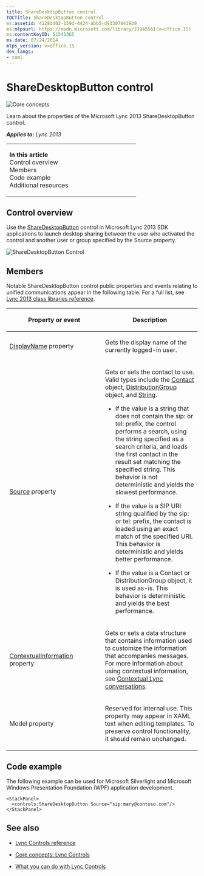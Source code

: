 ```yaml
---
title: ShareDesktopButton control
TOCTitle: ShareDesktopButton control
ms:assetid: 4128dd02-159d-4424-abb5-d933070419b9
ms:mtpsurl: https://msdn.microsoft.com/library/JJ945561(v=office.15)
ms:contentKeyID: 51541365
ms.date: 07/24/2014
mtps_version: v=office.15
dev_langs:
- xaml
---
```


# ShareDesktopButton control

![Core concepts](images/JJ933133.mod_icon_CoreConcepts_long(Office.15).png "Core concepts")

Learn about the properties of the Microsoft Lync 2013 ShareDesktopButton control.



***Applies to:** Lync 2013*

<table>
<colgroup>
<col style="width: 50%" />
<col style="width: 50%" />
</colgroup>
<tbody>
<tr class="odd">
<td><p><strong>In this article</strong><br />
Control overview<br />
Members<br />
Code example<br />
Additional resources</p></td>
<td><p></p></td>
</tr>
</tbody>
</table>

## Control overview

Use the [ShareDesktopButton](https://msdn.microsoft.com/library/hh363609\(v=office.15\)) control in Microsoft Lync 2013 SDK applications to launch desktop sharing between the user who activated the control and another user or group specified by the Source property.

![ShareDesktopButton Control](images/JJ945561.ShareDesktopButtonControl(Office.15).png "ShareDesktopButton Control")

## Members

Notable ShareDesktopButton control public properties and events relating to unified communications appear in the following table. For a full list, see [Lync 2013 class libraries reference](https://msdn.microsoft.com/library/jj933088\(v=office.15\)).

<table>
<colgroup>
<col style="width: 50%" />
<col style="width: 50%" />
</colgroup>
<thead>
<tr class="header">
<th><p>Property or event</p></th>
<th><p>Description</p></th>
</tr>
</thead>
<tbody>
<tr class="odd">
<td><p><a href="https://msdn.microsoft.com/library/hh345805(v=office.15)">DisplayName</a> property</p></td>
<td><p>Gets the display name of the currently logged-in user.</p></td>
</tr>
<tr class="even">
<td><p><a href="https://msdn.microsoft.com/library/hh363511(v=office.15)">Source</a> property</p></td>
<td><p>Gets or sets the contact to use. Valid types include the <a href="https://msdn.microsoft.com/library/jj266463(v=office.15)">Contact</a> object, <a href="https://msdn.microsoft.com/library/jj293432(v=office.15)">DistributionGroup</a> object, and <a href="http://go.microsoft.com/fwlink/?linkid=131086%26clcid=0x409">String</a>.</p>
<ul>
<li><p>If the value is a string that does not contain the sip: or tel: prefix, the control performs a search, using the string specified as a search criteria, and loads the first contact in the result set matching the specified string. This behavior is not deterministic and yields the slowest performance.</p></li>
<li><p>If the value is a SIP URI string qualified by the sip: or tel: prefix, the contact is loaded using an exact match of the specified URI. This behavior is deterministic and yields better performance.</p></li>
<li><p>If the value is a Contact or DistributionGroup object, it is used as-is. This behavior is deterministic and yields the best performance.</p></li>
</ul></td>
</tr>
<tr class="odd">
<td><p><a href="https://msdn.microsoft.com/library/hh363342(v=office.15)">ContextualInformation</a> property</p></td>
<td><p>Gets or sets a data structure that contains information used to customize the information that accompanies messages. For more information about using contextual information, see <a href="contextual-lync-conversations.md">Contextual Lync conversations</a>.</p></td>
</tr>
<tr class="even">
<td><p>Model property</p></td>
<td><p>Reserved for internal use. This property may appear in XAML text when editing templates. To preserve control functionality, it should remain unchanged.</p></td>
</tr>
</tbody>
</table>

## Code example

The following example can be used for Microsoft Silverlight and Microsoft Windows Presentation Foundation (WPF) application development.

```xaml
<StackPanel>
  <controls:ShareDesktopButton Source="sip:mary@contoso.com"/>
</StackPanel>
```

## See also

  - [Lync Controls reference](lync-controls-reference.md)

  - [Core concepts: Lync Controls](core-concepts-lync-controls.md)

  - [What you can do with Lync Controls](what-you-can-do-with-lync-controls.md)

